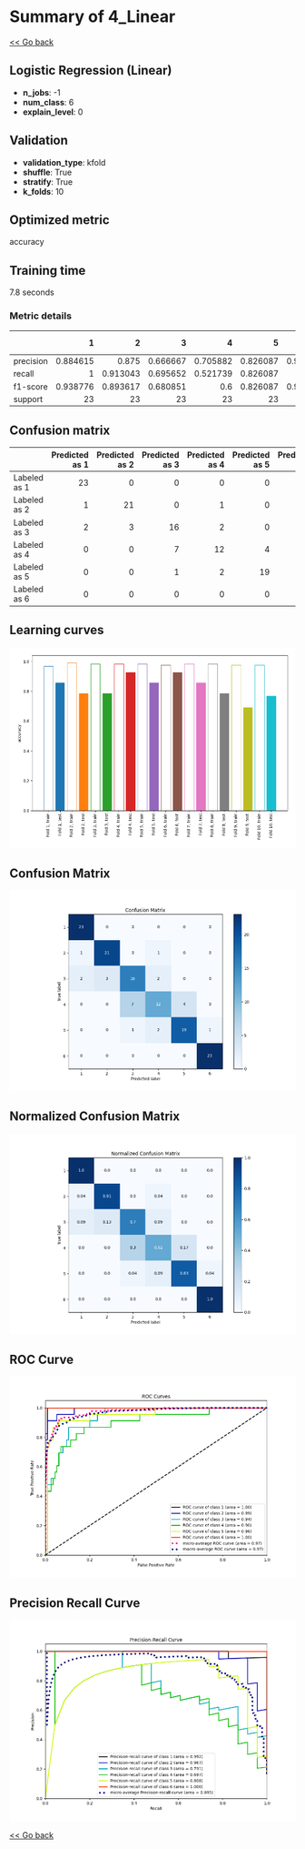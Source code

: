 # Summary of 4_Linear

[<< Go back](../README.md)


## Logistic Regression (Linear)
- **n_jobs**: -1
- **num_class**: 6
- **explain_level**: 0

## Validation
 - **validation_type**: kfold
 - **shuffle**: True
 - **stratify**: True
 - **k_folds**: 10

## Optimized metric
accuracy

## Training time

7.8 seconds

### Metric details
|           |         1 |         2 |         3 |         4 |         5 |         6 |   accuracy |   macro avg |   weighted avg |   logloss |
|:----------|----------:|----------:|----------:|----------:|----------:|----------:|-----------:|------------:|---------------:|----------:|
| precision |  0.884615 |  0.875    |  0.666667 |  0.705882 |  0.826087 |  0.958333 |   0.826087 |    0.819431 |       0.819431 |  0.506534 |
| recall    |  1        |  0.913043 |  0.695652 |  0.521739 |  0.826087 |  1        |   0.826087 |    0.826087 |       0.826087 |  0.506534 |
| f1-score  |  0.938776 |  0.893617 |  0.680851 |  0.6      |  0.826087 |  0.978723 |   0.826087 |    0.819676 |       0.819676 |  0.506534 |
| support   | 23        | 23        | 23        | 23        | 23        | 23        |   0.826087 |  138        |     138        |  0.506534 |


## Confusion matrix
|              |   Predicted as 1 |   Predicted as 2 |   Predicted as 3 |   Predicted as 4 |   Predicted as 5 |   Predicted as 6 |
|:-------------|-----------------:|-----------------:|-----------------:|-----------------:|-----------------:|-----------------:|
| Labeled as 1 |               23 |                0 |                0 |                0 |                0 |                0 |
| Labeled as 2 |                1 |               21 |                0 |                1 |                0 |                0 |
| Labeled as 3 |                2 |                3 |               16 |                2 |                0 |                0 |
| Labeled as 4 |                0 |                0 |                7 |               12 |                4 |                0 |
| Labeled as 5 |                0 |                0 |                1 |                2 |               19 |                1 |
| Labeled as 6 |                0 |                0 |                0 |                0 |                0 |               23 |

## Learning curves
![Learning curves](learning_curves.png)
## Confusion Matrix

![Confusion Matrix](confusion_matrix.png)


## Normalized Confusion Matrix

![Normalized Confusion Matrix](confusion_matrix_normalized.png)


## ROC Curve

![ROC Curve](roc_curve.png)


## Precision Recall Curve

![Precision Recall Curve](precision_recall_curve.png)



[<< Go back](../README.md)
